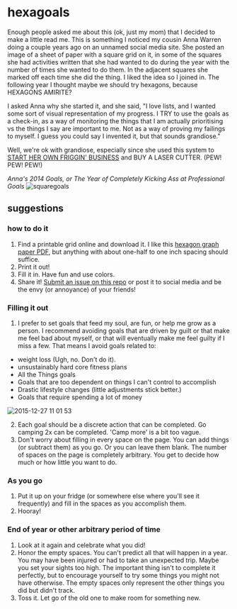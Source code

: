 # hexagoals

Enough people asked me about this (ok, just my mom) that I decided to make a little read me. This is something I noticed my cousin Anna Warren doing a couple years ago on an unnamed social media site. She posted an image of a sheet of paper with a square grid on it, in some of the squares she had activities written that she had wanted to do during the year with the number of times she wanted to do them. In the adjacent squares she marked off each time she did the thing. I liked the idea so I joined in. The following year I thought maybe we should try hexagons, because HEXAGONS AMIRITE? 

I asked Anna why she started it, and she said, "I love lists, and I wanted some sort of visual representation of my progress. I TRY to use the goals as a check-in, as a way of monitoring the things that I am actually prioritising vs the things I say are important to me. Not as a way of proving my failings to myself. I guess you could say I invented it, but that sounds grandiose."

Well, we're ok with grandiose, especially since she used this system to [START HER OWN FRIGGIN' BUSINESS](http://www.tactilecraftworks.com/) and BUY A LASER CUTTER. (PEW! PEW! PEW!)

_Anna's 2014 Goals, or The Year of Completely Kicking Ass at Professional Goals_
![squaregoals](https://cloud.githubusercontent.com/assets/10144074/12068839/eac5653c-afe4-11e5-816d-6932f440bb71.jpg)


## suggestions

### how to do it

1. Find a printable grid online and download it. I like this [hexagon graph paper PDF](http://www.printablepaper.net/preview/hexagon-portrait-letter-2), but anything with about one-half to one inch spacing should suffice.   
2. Print it out!
3. Fill it in. Have fun and use colors. 
4. Share it! [Submit an issue on this repo](https://github.com/carodew/hexagoals/issues/new) or post it to social media and be the envy (or annoyance) of your friends!

### Filling it out

1. I prefer to set goals that feed my soul, are fun, or help me grow as a person. I recommend avoiding goals that are driven by guilt or that make me feel bad about myself, or that will eventually make me feel guilty if I miss a few. That means I avoid goals related to: 
  * weight loss (Ugh, no. Don't do it). 
  * unsustainably hard core fitness plans
  * All the Things goals
  * Goals that are too dependent on things I can't control to accomplish
  * Drastic lifestyle changes (little adjustments stick better.)
  * Goals that require spending a lot of money
 
![2015-12-27 11 01 53](https://cloud.githubusercontent.com/assets/10144074/12068751/846ee724-afe2-11e5-92c5-a568a7154f91.jpg)


2. Each goal should be a discrete action that can be completed. Go camping 2x can be completed. 'Camp more' is a bit too vague. 
3. Don't worry about filling in every space on the page. You can add things (or subtract them) as you go. Or you can leave them blank. The number of spaces on the page is completely arbitrary. You get to decide how much or how little you want to do. 
 
### As you go

1. Put it up on your fridge (or somewhere else where you'll see it frequently) and fill in the spaces as you accomplish them.
2. Hooray! 

### End of year or other arbitrary period of time 

1. Look at it again and celebrate what you did! 
2. Honor the empty spaces. You can't predict all that will happen in a year. You may have been injured or had to take an unexpected trip. Maybe you set your sights too high. The important thing isn't to complete it perfectly, but to encourage yourself to try some things you might not have otherwise. The empty spaces only represent the other things you did but didn't track.
3. Toss it. Let go of the old one to make room for something new. 


